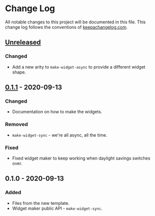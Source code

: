 # Change Log
All notable changes to this project will be documented in this file. This change log follows the conventions of [keepachangelog.com](http://keepachangelog.com/).

## [Unreleased]
### Changed
- Add a new arity to `make-widget-async` to provide a different widget shape.

## [0.1.1] - 2020-09-13
### Changed
- Documentation on how to make the widgets.

### Removed
- `make-widget-sync` - we're all async, all the time.

### Fixed
- Fixed widget maker to keep working when daylight savings switches over.

## 0.1.0 - 2020-09-13
### Added
- Files from the new template.
- Widget maker public API - `make-widget-sync`.

[Unreleased]: https://github.com/your-name/anvil/compare/0.1.1...HEAD
[0.1.1]: https://github.com/your-name/anvil/compare/0.1.0...0.1.1

